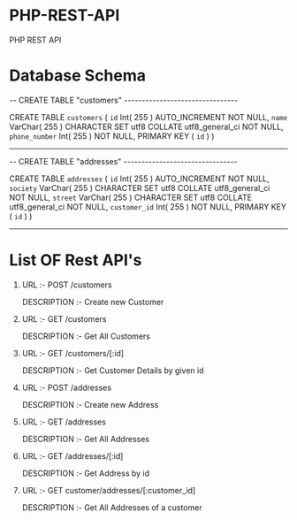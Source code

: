 # PHP-REST-API
PHP REST API


# Database Schema


-- CREATE TABLE "customers" --------------------------------

CREATE TABLE `customers` ( 
	`id` Int( 255 ) AUTO_INCREMENT NOT NULL,
	`name` VarChar( 255 ) CHARACTER SET utf8 COLLATE utf8_general_ci NOT NULL, 
	`phone_number` Int( 255 ) NOT NULL,
	 PRIMARY KEY ( `id` )
 )

-- ---------------------------------------------------------



-- CREATE TABLE "addresses" --------------------------------

CREATE TABLE `addresses` ( 
	`id` Int( 255 ) AUTO_INCREMENT NOT NULL, 
	`society` VarChar( 255 ) CHARACTER SET utf8 COLLATE utf8_general_ci NOT NULL,
	`street` VarChar( 255 ) CHARACTER SET utf8 COLLATE utf8_general_ci NOT NULL,
	`customer_id` Int( 255 ) NOT NULL,
	 PRIMARY KEY ( `id` )
 )

-------------------------------------------------------------


# List OF Rest API's


1. URL :- POST /customers

   DESCRIPTION :- Create new Customer

2. URL :- GET /customers

   DESCRIPTION :- Get All Customers

3. URL :- GET /customers/[:id]

   DESCRIPTION :- Get Customer Details by given id

4. URL :- POST /addresses

   DESCRIPTION :- Create new Address

5. URL :- GET /addresses

   DESCRIPTION :- Get All Addresses

6. URL :- GET /addresses/[:id]

   DESCRIPTION :- Get Address by id

7. URL :- GET customer/addresses/[:customer_id]

   DESCRIPTION :- Get All Addresses of a customer



